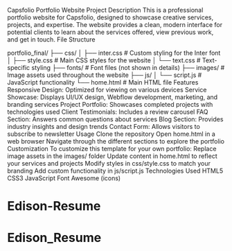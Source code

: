 Capsfolio Portfolio Website
Project Description
This is a professional portfolio website for Capsfolio, designed to showcase creative services, projects, and expertise. The website provides a clean, modern interface for potential clients to learn about the services offered, view previous work, and get in touch.
File Structure

portfolio_final/
├── css/
│   ├── inter.css        # Custom styling for the Inter font
│   ├── style.css        # Main CSS styles for the website
│   └── text.css         # Text-specific styling
├── fonts/               # Font files (not shown in details)
├── images/              # Image assets used throughout the website
├── js/
│   └── script.js        # JavaScript functionality
└── home.html            # Main HTML file
Features
Responsive Design: Optimized for viewing on various devices
Service Showcase: Displays UI/UX design, Webflow development, marketing, and branding services
Project Portfolio: Showcases completed projects with technologies used
Client Testimonials: Includes a review carousel
FAQ Section: Answers common questions about services
Blog Section: Provides industry insights and design trends
Contact Form: Allows visitors to subscribe to newsletter
Usage
Clone the repository
Open home.html in a web browser
Navigate through the different sections to explore the portfolio
Customization
To customize this template for your own portfolio:
Replace image assets in the images/ folder
Update content in home.html to reflect your services and projects
Modify styles in css/style.css to match your branding
Add custom functionality in js/script.js
Technologies Used
HTML5
CSS3
JavaScript
Font Awesome (icons)
# Edison-Resume
# Edison_Resume
